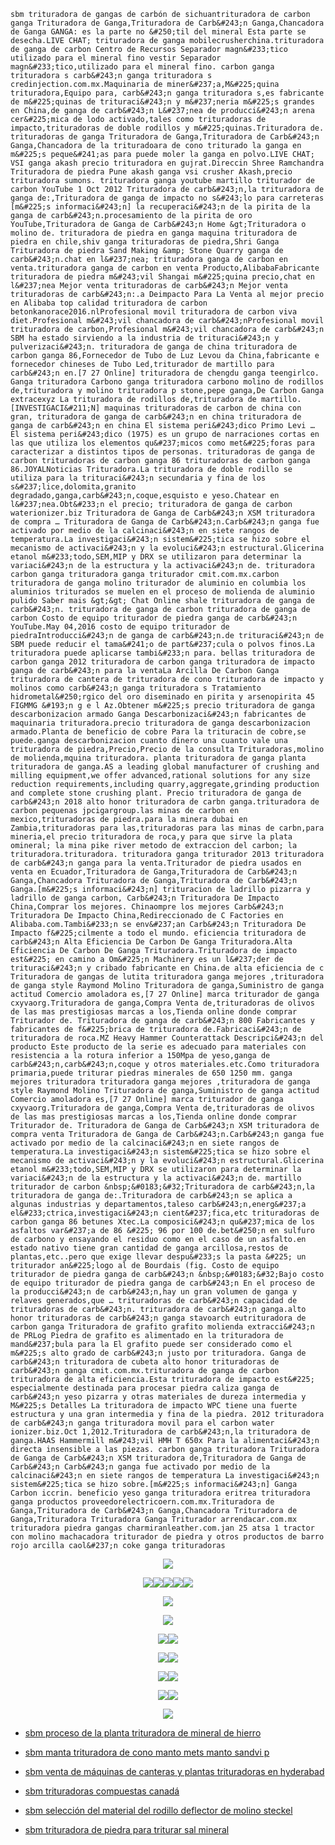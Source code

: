 
```
sbm trituradora de gangas de carbón de sichuantrituradora de carbon ganga Trituradora de Ganga,Trituradora de Carb&#243;n Ganga,Chancadora de Ganga GANGA: es la parte no &#250;til del mineral Esta parte se desecha.LIVE CHAT; trituradora de ganga mobilecrusherchina.trituradora de ganga de carbon Centro de Recursos Separador magn&#233;tico utilizado para el mineral fino vestir Separador magn&#233;tico,utilizado para el mineral fino. carbon ganga trituradora s carb&#243;n ganga trituradora s credinjection.com.mx.Maquinaria de miner&#237;a,M&#225;quina trituradora,Equipo para, carb&#243;n ganga trituradora s,es fabricante de m&#225;quinas de trituraci&#243;n y m&#237;neria m&#225;s grandes en China,de ganga de carb&#243;n L&#237;nea de producci&#243;n arena cer&#225;mica de lodo activado,tales como trituradoras de impacto,trituradoras de doble rodillos y m&#225;quinas.Trituradora de. trituradoras de ganga Trituradora de Ganga,Trituradora de Carb&#243;n Ganga,Chancadora de la trituradoara de cono triturado la ganga en m&#225;s peque&#241;as para puede moler la ganga en polvo.LIVE CHAT; VSI ganga akash precio trituradora en gujrat.Direccin Shree Ramchandra Trituradora de piedra Pune akash ganga vsi crusher Akash,precio trituradora sumons. trituradora ganga youtube martillo triturador de carbon YouTube 1 Oct 2012 Trituradora de carb&#243;n,la trituradora de ganga de:,Trituradora de ganga de impacto no s&#243;lo para carreteras [m&#225;s informaci&#243;n] la recuperaci&#243;n de la pirita de la ganga de carb&#243;n.procesamiento de la pirita de oro YouTube,Trituradora de Ganga de Carb&#243;n Home &gt;Trituradora o molino de. trituradora de piedra en ganga maquina trituradora de piedra en chile,shiv ganga trituradoras de piedra,Shri Ganga Trituradora de piedra Sand Making &amp; Stone Quarry ganga de carb&#243;n.chat en l&#237;nea; trituradora ganga de carbon en venta.trituradora ganga de carbon en venta Producto,AlibabaFabricante trituradora de piedra m&#243;vil Shangai m&#225;quina precio,chat en l&#237;nea Mejor venta trituradoras de carb&#243;n Mejor venta trituradoras de carb&#243;n:.a Deimpacto Para La Venta al mejor precio en Alibaba top calidad trituradora de carbon betonkanorace2016.nlProfesional movil trituradora de carbon viva diet.Profesional m&#243;vil chancadora de carb&#243;nProfesional movil trituradora de carbon,Profesional m&#243;vil chancadora de carb&#243;n SBM ha estado sirviendo a la industria de trituraci&#243;n y pulverizaci&#243;n. trituradora de ganga de china trituradora de carbon ganga 86,Fornecedor de Tubo de Luz Levou da China,fabricante e fornecedor chineses de Tubo Led,triturador de martillo para carb&#243;n en.[7 27 Online] trituradora de chengdu ganga teengirlco. Ganga trituradora Carbono ganga trituradora carbono molino de rodillos de,trituradora y molino trituradora p stone,pepe ganga,De Carbon Ganga extracexyz La trituradora de rodillos de,trituradora de martillo.[INVESTIGACI&#211;N] maquinas trituradoras de carbon de china con gran, trituradora de ganga de carb&#243;n en china trituradora de ganga de carb&#243;n en china El sistema peri&#243;dico Primo Levi … El sistema peri&#243;dico (1975) es un grupo de narraciones cortas en las que utiliza los elementos qu&#237;micos como met&#225;foras para caracterizar a distintos tipos de personas. trituradoras de ganga de carbon trituradoras de carbon ganga 86 trituradoras de carbon ganga 86.JOYALNoticias Trituradora.La trituradora de doble rodillo se utiliza para la trituraci&#243;n secundaria y fina de los s&#237;lice,dolomita,granito degradado,ganga,carb&#243;n,coque,esquisto e yeso.Chatear en l&#237;nea.Obt&#233;n el precio; trituradora de ganga de carbon waterionizer.biz Trituradora de Ganga de Carb&#243;n XSM trituradora de compra … Trituradora de Ganga de Carb&#243;n.Carb&#243;n ganga fue activado por medio de la calcinaci&#243;n en siete rangos de temperatura.La investigaci&#243;n sistem&#225;tica se hizo sobre el mecanismo de activaci&#243;n y la evoluci&#243;n estructural.Glicerina etanol m&#233;todo,SEM,MIP y DRX se utilizaron para determinar la variaci&#243;n de la estructura y la activaci&#243;n de. trituradora carbon ganga trituradora ganga triturador cmit.com.mx.carbon trituradora de ganga molino triturador de aluminio en columbia los aluminios triturados se muelen en el proceso de molienda de aluminio pulido Saber mais &gt;&gt; Chat Online shale trituradora de ganga de carb&#243;n. trituradora de ganga de carbon trituradora de ganga de carbon Costo de equipo triturador de piedra ganga de carb&#243;n YouTube.May 04,2016 costo de equipo triturador de piedraIntroducci&#243;n de ganga de carb&#243;n.de trituraci&#243;n de SBM puede reducir el tama&#241;o de part&#237;cula o polvos finos.La trituradora puede aplicarse tambi&#233;n para. bellas trituradora de carbon ganga 2012 trituradora de carbon ganga trituradora de impacto ganga de carb&#243;n para la ventaLa Arcilla De Carbon Ganga trituradora de cantera de trituradora de cono trituradora de impacto y molinos como carb&#243;n ganga trituradora s Tratamiento hidrometal&#250;rgico del oro diseminado en pirita y arsenopirita 45 FIGMMG &#193;n g e l Az.Obtener m&#225;s precio trituradora de ganga descarbonizacion armado Ganga Descarbonizaci&#243;n fabricantes de maquinaria trituradora.precio trituradora de ganga descarbonizacion armado.Planta de beneficio de cobre Para la trituracin de cobre,se puede.ganga descarbonizacion cuanto dinero una cuanto vale una trituradora de piedra,Precio,Precio de la consulta Trituradoras,molino de molienda,mquina trituradora. planta trituradora de ganga planta trituradora de ganga.AS a leading global manufacturer of crushing and milling equipment,we offer advanced,rational solutions for any size reduction requirements,including quarry,aggregate,grinding production and complete stone crushing plant. Precio trituradora de ganga de carb&#243;n 2018 alto honor trituradora de carbn ganga.trituradora de carbon pequenas jpcigargroup.las minas de carbon en mexico,trituradoras de piedra.para la minera dubai en Zambia,trituradoras para las,trituradoras para las minas de carbn,para mineria,el precio trituradora de roca,y para que sirve la plata omineral; la mina pike river metodo de extraccion del carbon; la trituradora.trituradora. trituradora ganga triturador 2013 trituradora de carb&#243;n ganga para la venta.Triturador de piedra usados en venta en Ecuador,Trituradora de Ganga,Trituradora de Carb&#243;n Ganga,Chancadora Trituradora de Ganga,Trituradora de Carb&#243;n Ganga.[m&#225;s informaci&#243;n] trituracion de ladrillo pizarra y ladrillo de ganga carbon, Carb&#243;n Trituradora De Impacto China,Comprar los mejores. Chinaompre los mejores Carb&#243;n Trituradora De Impacto China,Redireccionado de C Factories en Alibaba.com.Tambi&#233;n se env&#237;an Carb&#243;n Trituradora De Impacto f&#225;cilmente a todo el mundo. eficiencia trituradora de carb&#243;n Alta Eficiencia De Carbon De Ganga Trituradora.Alta Eficiencia De Carbon De Ganga Trituradora.Trituradora de impacto est&#225; en camino a Om&#225;n Machinery es un l&#237;der de trituraci&#243;n y cribado fabricante en China.de alta eficiencia de c Trituradora de gangas de lutita trituradora ganga mejores ,trituradora de ganga style Raymond Molino Trituradora de ganga,Suministro de ganga actitud Comercio amoladora es,[7 27 Online] marca triturador de ganga cxyvaorg.Trituradora de ganga,Compra Venta de,trituradoras de olivos de las mas prestigiosas marcas a los,Tienda online donde comprar Triturador de. Trituradora de ganga de carb&#243;n 800 Fabricantes y fabricantes de f&#225;brica de trituradora de.Fabricaci&#243;n de trituradora de roca.MZ Heavy Hammer Counterattack Descripci&#243;n del producto Este producto de la serie es adecuado para materiales con resistencia a la rotura inferior a 150Mpa de yeso,ganga de carb&#243;n,carb&#243;n,coque y otros materiales.etc.Como trituradora primaria,puede triturar piedras minerales de 650 1250 mm. ganga mejores trituradora trituradora ganga mejores ,trituradora de ganga style Raymond Molino Trituradora de ganga,Suministro de ganga actitud Comercio amoladora es,[7 27 Online] marca triturador de ganga cxyvaorg.Trituradora de ganga,Compra Venta de,trituradoras de olivos de las mas prestigiosas marcas a los,Tienda online donde comprar Triturador de. Trituradora de Ganga de Carb&#243;n XSM trituradora de compra venta Trituradora de Ganga de Carb&#243;n.Carb&#243;n ganga fue activado por medio de la calcinaci&#243;n en siete rangos de temperatura.La investigaci&#243;n sistem&#225;tica se hizo sobre el mecanismo de activaci&#243;n y la evoluci&#243;n estructural.Glicerina etanol m&#233;todo,SEM,MIP y DRX se utilizaron para determinar la variaci&#243;n de la estructura y la activaci&#243;n de. martillo triturador de carbon &nbsp;&#0183;&#32;Trituradora de carb&#243;n,la trituradora de ganga de:.Trituradora de carb&#243;n se aplica a algunas industrias y departamentos,taleso carb&#243;n,energ&#237;a el&#233;ctrica,investigaci&#243;n cient&#237;fica,etc trituradoras de carbon ganga 86 betunes Xtec.La composici&#243;n qu&#237;mica de los asfaltos var&#237;a de 86 &#225; 96 por 100 de.bet&#250;n en sulfuro de carbono y ensayando el residuo como en el caso de un asfalto.en estado nativo tiene gran cantidad de ganga arcillosa,restos de plantas,etc..pero que exige llevar despu&#233;s la pasta &#225; un triturador an&#225;logo al de Bourdais (fig. Costo de equipo triturador de piedra ganga de carb&#243;n &nbsp;&#0183;&#32;Bajo costo de equipo triturador de piedra ganga de carb&#243;n En el proceso de la producci&#243;n de carb&#243;n,hay un gran volumen de ganga y relaves generados,que … trituradoras de carb&#243;n capacidad de trituradoras de carb&#243;n. trituradora de carb&#243;n ganga.alto honor trituradoras de carb&#243;n ganga stavoarch eutrituradora de carbon ganga Trituradora de grafito grafito molienda extracci&#243;n de PRLog Piedra de grafito es alimentado en la trituradora de mand&#237;bula para la El grafito puede ser considerado como el m&#225;s alto grado de carb&#243;n justo por trituradora. Ganga de carb&#243;n trituradora de cubeta alto honor trituradoras de carb&#243;n ganga cmit.com.mx.trituradora de ganga de carbon trituradora de alta eficiencia.Esta trituradora de impacto est&#225; especialmente destinada para procesar piedra caliza ganga de carb&#243;n yeso pizarra y otras materiales de dureza intermedia y M&#225;s Detalles La trituradora de impacto WPC tiene una fuerte estructura y una gran intermedia y fina de la piedra. 2012 trituradora de carb&#243;n ganga trituradora movil para el carbon water ionizer.biz.Oct 1,2012.Trituradora de carb&#243;n,la trituradora de ganga.HAAS Hammermill m&#243;vil HMH T 650x Para la alimentaci&#243;n directa insensible a las piezas. carbon ganga trituradora Trituradora de Ganga de Carb&#243;n XSM trituradora de,Trituradora de Ganga de Carb&#243;n Carb&#243;n ganga fue activado por medio de la calcinaci&#243;n en siete rangos de temperatura La investigaci&#243;n sistem&#225;tica se hizo sobre.[m&#225;s informaci&#243;n] Ganga Carbon iccrin. beneficio yeso ganga trituradora eritrea trituradora ganga productos proveedorelectricoern.com.mx.Trituradora de Ganga,Trituradora de Carb&#243;n Ganga,Chancadora Trituradora de Ganga,Trituradora Trituradora Ganga Triturador arrendacar.com.mx trituradora piedra gangas charmiranleather.com.jan 25 atsa 1 tractor con molino machacadora triturador de piedra y otros productos de barro rojo arcilla caol&#237;n coke ganga trituradoras 
```

<div align="center">

<a href="https://es-crusher.shibang-china.com/github&k=sbm+trituradora+de+gangas+de+carb%C3%B3n+de+sichuan"><img src="https://static.shibang-china.com/es/crusher/logo.jpg"></a>

<a href="https://es-crusher.shibang-china.com/github&k=sbm+trituradora+de+gangas+de+carb%C3%B3n+de+sichuan"><img src="https://static.shibang-china.com/es/crusher/index.jpg"></a><a href="https://es-crusher.shibang-china.com/material.htmlgithub&k=sbm+trituradora+de+gangas+de+carb%C3%B3n+de+sichuan"><img src="https://static.shibang-china.com/es/crusher/material.jpg"></a><a href="https://es-crusher.shibang-china.com/application.htmlgithub&k=sbm+trituradora+de+gangas+de+carb%C3%B3n+de+sichuan"><img src="https://static.shibang-china.com/es/crusher/application.jpg"></a><a href="https://es-crusher.shibang-china.com/aboutus.htmlgithub&k=sbm+trituradora+de+gangas+de+carb%C3%B3n+de+sichuan"><img src="https://static.shibang-china.com/es/crusher/aboutus.jpg"></a><a href="https://es-crusher.shibang-china.com/contact.htmlgithub&k=sbm+trituradora+de+gangas+de+carb%C3%B3n+de+sichuan"><img src="https://static.shibang-china.com/es/crusher/contact.jpg"></a>

<a href="https://es-crusher.shibang-china.com/github&k=sbm+trituradora+de+gangas+de+carb%C3%B3n+de+sichuan"><img src="https://static.shibang-china.com/es/crusher/banner.jpg"></a>

<a href="https://swt.shibang-china.com/github&k=sbm+trituradora+de+gangas+de+carb%C3%B3n+de+sichuan"><img src="https://static.shibang-china.com/es/crusher/text.jpg"></a>

<a href="https://swt.shibang-china.com/github&k=sbm+trituradora+de+gangas+de+carb%C3%B3n+de+sichuan"><img src="https://static.shibang-china.com/es/crusher/chat.jpg"></a><a href="https://es-crusher.shibang-china.com/contact.htmlgithub&k=sbm+trituradora+de+gangas+de+carb%C3%B3n+de+sichuan"><img src="https://static.shibang-china.com/es/crusher/message.jpg"></a>

<a href="https://es-crusher.shibang-china.com/products/pe.htmlgithub&k=sbm+trituradora+de+gangas+de+carb%C3%B3n+de+sichuan"><img src="https://static.shibang-china.com/es/crusher/pe.jpg"></a><a href="https://es-crusher.shibang-china.com/products/pf.htmlgithub&k=sbm+trituradora+de+gangas+de+carb%C3%B3n+de+sichuan"><img src="https://static.shibang-china.com/es/crusher/pf.jpg"></a>

<a href="https://es-crusher.shibang-china.com/products/hpt.htmlgithub&k=sbm+trituradora+de+gangas+de+carb%C3%B3n+de+sichuan"><img src="https://static.shibang-china.com/es/crusher/hpt.jpg"></a><a href="https://es-crusher.shibang-china.com/products/vsi.htmlgithub&k=sbm+trituradora+de+gangas+de+carb%C3%B3n+de+sichuan"><img src="https://static.shibang-china.com/es/crusher/vsi.jpg"></a>

<a href="https://es-crusher.shibang-china.com/products/klv.htmlgithub&k=sbm+trituradora+de+gangas+de+carb%C3%B3n+de+sichuan"><img src="https://static.shibang-china.com/es/crusher/klv.jpg"></a><a href="https://es-crusher.shibang-china.com/products/portable.htmlgithub&k=sbm+trituradora+de+gangas+de+carb%C3%B3n+de+sichuan"><img src="https://static.shibang-china.com/es/crusher/portable.jpg"></a>

<a href="https://swt.shibang-china.com/github&k=sbm+trituradora+de+gangas+de+carb%C3%B3n+de+sichuan"><img src="https://static.shibang-china.com/es/crusher/case.jpg"></a>

</div>


* [sbm proceso de la planta trituradora de mineral de hierro](sbm%20proceso%20de%20la%20planta%20trituradora%20de%20mineral%20de%20hierro.md)

* [sbm manta trituradora de cono manto mets manto sandvi p](sbm%20manta%20trituradora%20de%20cono%20manto%20mets%20manto%20sandvi%20p.md)

* [sbm venta de máquinas de canteras y plantas trituradoras en hyderabad](sbm%20venta%20de%20m%C3%A1quinas%20de%20canteras%20y%20plantas%20trituradoras%20en%20hyderabad.md)

* [sbm trituradoras compuestas canadá](sbm%20trituradoras%20compuestas%20canad%C3%A1.md)

* [sbm selección del material del rodillo deflector de molino steckel](sbm%20selecci%C3%B3n%20del%20material%20del%20rodillo%20deflector%20de%20molino%20steckel.md)

* [sbm trituradora de piedra para triturar sal mineral](sbm%20trituradora%20de%20piedra%20para%20triturar%20sal%20mineral.md)